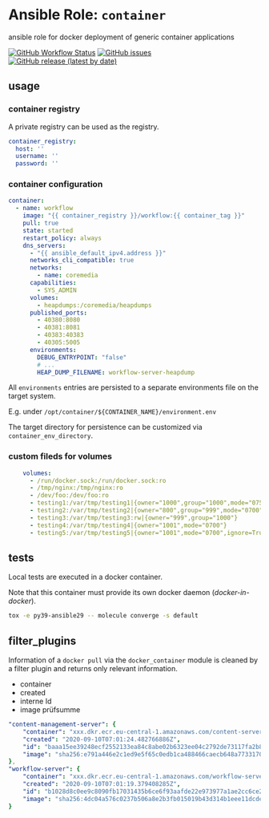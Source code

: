 
# Ansible Role:  `container`


ansible role for docker deployment of generic container applications

[![GitHub Workflow Status](https://img.shields.io/github/workflow/status/bodsch/ansible-container/CI)][ci]
[![GitHub issues](https://img.shields.io/github/issues/bodsch/ansible-container)][issues]
[![GitHub release (latest by date)](https://img.shields.io/github/v/release/bodsch/ansible-container)][releases]

[ci]: https://github.com/bodsch/ansible-container/actions
[issues]: https://github.com/bodsch/ansible-container/issues?q=is%3Aopen+is%3Aissue
[releases]: https://github.com/bodsch/ansible-container/releases


## usage

### container registry

A private registry can be used as the registry.

```yaml
container_registry:
  host: ''
  username: ''
  password: ''
```

### container configuration


```yaml
container:
  - name: workflow
    image: "{{ container_registry }}/workflow:{{ container_tag }}"
    pull: true
    state: started
    restart_policy: always
    dns_servers:
      - "{{ ansible_default_ipv4.address }}"
      networks_cli_compatible: true
      networks:
        - name: coremedia
      capabilities:
        - SYS_ADMIN
      volumes:
        - heapdumps:/coremedia/heapdumps
      published_ports:
        - 40380:8080
        - 40381:8081
        - 40383:40383
        - 40305:5005
      environments:
        DEBUG_ENTRYPOINT: "false"
        # ...
        HEAP_DUMP_FILENAME: workflow-server-heapdump
```

All `environments` entries are persisted to a separate environments file on the target system.

E.g. under `/opt/container/${CONTAINER_NAME}/environment.env`

The target directory for persistence can be customized via `container_env_directory`.

### custom fileds for volumes

```yaml
    volumes:
      - /run/docker.sock:/run/docker.sock:ro
      - /tmp/nginx:/tmp/nginx:ro
      - /dev/foo:/dev/foo:ro
      - testing1:/var/tmp/testing1|{owner="1000",group="1000",mode="0755"}
      - testing2:/var/tmp/testing2|{owner="800",group="999",mode="0700"}
      - testing3:/var/tmp/testing3:rw|{owner="999",group="1000"}
      - testing4:/var/tmp/testing4|{owner="1001",mode="0700"}
      - testing5:/var/tmp/testing5|{owner="1001",mode="0700",ignore=True}
```


## tests

Local tests are executed in a docker container.

Note that this container must provide its own docker daemon (*docker-in-docker*).

```bash
tox -e py39-ansible29 -- molecule converge -s default
```

## filter_plugins

Information of a `docker pull` via the `docker_container` module is cleaned by a filter plugin
and returns only relevant information.

- container
- created
- interne Id
- image prüfsumme

```yaml
"content-management-server": {
    "container": "xxx.dkr.ecr.eu-central-1.amazonaws.com/content-server:latest",
    "created": "2020-09-10T07:01:24.482766886Z",
    "id": "baaa15ee39248ecf2552133ea84c8abe02b6323ee04c2792de73117fa2b8dffb",
    "image": "sha256:e791a446e2c1ed9e5f65c0edb1ca488466caecb648a77331701111f0d9b454b7"
},
"workflow-server": {
    "container": "xxx.dkr.ecr.eu-central-1.amazonaws.com/workflow-server:latest",
    "created": "2020-09-10T07:01:19.379408285Z",
    "id": "b1028d8c0ee9c8090fb17031435b6ce6f93aafde22e973977a1ae2cc6ce2ea6c",
    "image": "sha256:4dc04a576c0237b506a8e2b3fb015019b43d314b1eee11dcde06fef5b09bbdf4"
}
```
